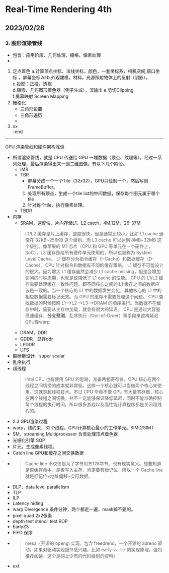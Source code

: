 # Real-Time Rendering 4th  
2023/02/28  
---

### 3. 图形渲染管线  
- 包含：应用阶段、几何处理、栅格、像素处理  
- 
1. 定点着色 
	a.计算顶点坐标、法线坐标，颜色，一套坐标系，相机空间,窗口坐标 ，屏幕坐标2d 
    b.外观建模，材料，光源照射物体上的反射（阴影），  
    c.投影：正投，透视  
    d.镶嵌、几何图形着色器（例子生成），流输出  	e.剪切Clipping  
    f.屏幕映射 Screen Mapping   
2. 栅格化  
	- 三角形设置  
	- 三角形遍历  
	- 
3. xx  
-end

---

GPU 渲染管线和硬件架构浅谈  
- 所谓渲染管线，就是 CPU 传送给 GPU 一堆数据（顶点、纹理等），经过一系列处理，最后渲染得出来一副二维图像。有以下几个阶段。  
	- IMR  
	- TBR  
	  - 屏幕分成一个一个Tile（32x32），GPU只绘制一个，然后写到FrameBuffer。  
	  1. 处理所有顶点，生成一个tile list的中间数据，保存每个图元属于哪个tile  
	  2. 针对每个tile，执行像素处理。
	- TBDR  
- 内存
	- SRAM，速度快，片内存储L1，L2 catch，4M,12M，26-37M
	> L1/L2 缓存是片上缓存，速度很快，但是通常比较小。比如 L1 cache 通常在 32KB~256KB 这个级别。而 L3 cache 可以达到 8MB\~32MB 这个级别。像苹果的 M1 芯片（CPU 和 GPU 等单元在一个硬件上，SoC），L3 缓存是给所有硬件单元使用的，所以也被称为 System Level Cache。
	> L1 缓存分为指令缓存（I-Cache）和数据缓存（D-Cache），CPU 针对指令和数据有不同的缓存策略。
	> L1 缓存不可能设计的很大。因为增大 L1 缓存虽然会减少 L1 cache missing，但是会增加访问的时钟周期，也就是说降低了 L1 cache 的性能。
	> CPU 的 L1/L2 缓存需要处理缓存一致性问题。即不同核心之间的 L1 缓存之间的数据应该是一致的。当一个核心的 L1 中的数据发生变化，其他核心的 L1 中的相应数据需要标记无效。而 GPU 的缓存不需要处理这个问题。
	> CPU 查找数据的时候按照 L1-->L2-->L3-->DRAM 的顺序进行。当数据不在缓存中时，需要从主存中加载，就会有很大的延迟。
	> CPU 是通过大容量高速缓存，**分支预测**，乱序执行（Out-of-Order）等手段来遮掩延迟  
	> GPU靠warp
	- DRAM，DDR  
	- GDDR，显存ddr    
	- LPDDR  
	- UFS  
- 超标量设计，super scalar  
- 乱序执行 
- 超线程  
	> Intel CPU 也有使用 GPU 的思路，准备两套寄存器，CPU 核心在两个线程之间切换的成本就非常低。这样一个核心就可以当做两个核心来使用。这就是超线程技术。不过 CPU 毕竟不像 GPU 有大量寄存器，核心在两个线程之间切换，并不一定能够保证降低延迟，同时不能准确控制每个线程的执行时间。所以很多游戏以及高性能计算程序都是关闭超线程的。
- 2.3 GPU渲染过程  
- warp，线约束，32个线程，GPU计算核心最小的工作单元。SIMD/SIMT    
- SM，streaming Multiprocessor 负责处理顶点着色器  
- 光栅化引擎 SOP   
- 片元，生成像素线程。  
- Catch line  GPU和缓存之间交换数据
- > Cache line 不仅仅是为了字节对齐128字节。也有现实意义。想要知道是否缓存命中，是否写入主存，肯定要有标记位。所以一个 Cache line 就是标记位+地址偏移+实际数据。
- DLP，data level parallelism  
- TLP  
- ILP  
- Latency hiding  
- warp Divergence 条件分钟，两个都走一遍，mask掉不要的。  
- pixel quad 2x2像素  
- depth test stencil test ROP  
- EarlyZS  
- FIFO 保序  
- >mesa（开源的 opengl 实现。包含 freedreno，一个开源的 adreno 驱动。如果对驱动实现细节感兴趣，比如 early-z、lrz 的实现原理，强烈推荐阅读，这个是网上少有的代码级别的资料）
- ext  
